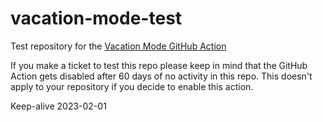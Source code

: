 # vacation-mode-test

Test repository for the [Vacation Mode GitHub Action](https://github.com/robotnyc/vacation-mode-action)

If you make a ticket to test this repo please keep in mind that the GitHub Action gets disabled after 60 days of no activity in this repo. This doesn't apply to your repository if you decide to enable this action.

Keep-alive 2023-02-01
